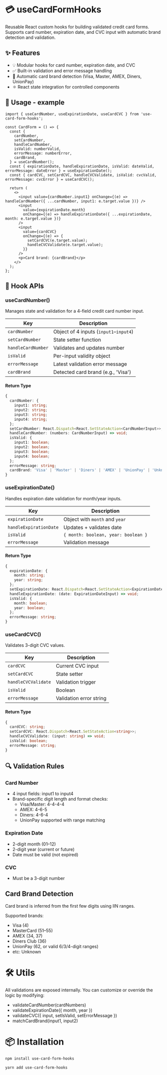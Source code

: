 # 💳 useCardFormHooks

Reusable React custom hooks for building validated credit card forms. Supports card number, expiration date, and CVC input with automatic brand detection and validation.

## ✨ Features

- 💡 Modular hooks for card number, expiration date, and CVC
- ✅ Built-in validation and error message handling
- 🧠 Automatic card brand detection (Visa, Master, AMEX, Diners, UnionPay)
- ⚛️ React state integration for controlled components

## 🚀 Usage - example

```tsx
import { useCardNumber, useExpirationDate, useCardCVC } from 'use-card-form-hooks';

const CardForm = () => {
  const {
    cardNumber,
    setCardNumber,
    handleCardNumber,
    isValid: numberValid,
    errorMessage: numberError,
    cardBrand,
  } = useCardNumber();
  const { expirationDate, handleExpirationDate, isValid: dateValid, errorMessage: dateError } = useExpirationDate();
  const { cardCVC, setCardCVC, handleCVCValidate, isValid: cvcValid, errorMessage: cvcError } = useCardCVC();

  return (
    <>
      <input value={cardNumber.input1} onChange={(e) => handleCardNumber({ ...cardNumber, input1: e.target.value })} />
      <input
        value={expirationDate.month}
        onChange={(e) => handleExpirationDate({ ...expirationDate, month: e.target.value })}
      />
      <input
        value={cardCVC}
        onChange={(e) => {
          setCardCVC(e.target.value);
          handleCVCValidate(e.target.value);
        }}
      />
      <p>Card brand: {cardBrand}</p>
    </>
  );
};
```

## 🧩 Hook APIs

### useCardNumber()

Manages state and validation for a 4-field credit card number input.

| Key                | Description                            |
| ------------------ | -------------------------------------- |
| `cardNumber`       | Object of 4 inputs (`input1`–`input4`) |
| `setCardNumber`    | State setter function                  |
| `handleCardNumber` | Validates and updates number           |
| `isValid`          | Per-input validity object              |
| `errorMessage`     | Latest validation error message        |
| `cardBrand`        | Detected card brand (e.g., 'Visa')     |

#### Return Type

```ts
{
  cardNumber: {
    input1: string;
    input2: string;
    input3: string;
    input4: string;
  };
  setCardNumber: React.Dispatch<React.SetStateAction<CardNumberInput>>;
  handleCardNumber: (numbers: CardNumberInput) => void;
  isValid: {
    input1: boolean;
    input2: boolean;
    input3: boolean;
    input4: boolean;
  };
  errorMessage: string;
  cardBrand: 'Visa' | 'Master' | 'Diners' | 'AMEX' | 'UnionPay' | 'Unknown';
}
```

### useExpirationDate()

Handles expiration date validation for month/year inputs.

| Key                    | Description                         |
| ---------------------- | ----------------------------------- |
| `expirationDate`       | Object with `month` and `year`      |
| `handleExpirationDate` | Updates + validates date            |
| `isValid`              | `{ month: boolean, year: boolean }` |
| `errorMessage`         | Validation message                  |

#### Return Type

```ts
{
  expirationDate: {
    month: string;
    year: string;
  };
  setExpirationDate: React.Dispatch<React.SetStateAction<ExpirationDateInput>>;
  handleExpirationDate: (date: ExpirationDateInput) => void;
  isValid: {
    month: boolean;
    year: boolean;
  };
  errorMessage: string;
}
```

### useCardCVC()

Validates 3-digit CVC values.

| Key                 | Description             |
| ------------------- | ----------------------- |
| `cardCVC`           | Current CVC input       |
| `setCardCVC`        | State setter            |
| `handleCVCValidate` | Validation trigger      |
| `isValid`           | Boolean                 |
| `errorMessage`      | Validation error string |

#### Return Type

```ts
{
  cardCVC: string;
  setCardCVC: React.Dispatch<React.SetStateAction<string>>;
  handleCVCValidate: (input: string) => void;
  isValid: boolean;
  errorMessage: string;
}
```

## 🔍 Validation Rules

### Card Number

- 4 input fields: input1 to input4
- Brand-specific digit length and format checks:
  - Visa/Master: 4-4-4-4
  - AMEX: 4-6-5
  - Diners: 4-6-4
  - UnionPay supported with range matching

### Expiration Date

- 2-digit month (01–12)
- 2-digit year (current or future)
- Date must be valid (not expired)

### CVC

- Must be a 3-digit number

## Card Brand Detection

Card brand is inferred from the first few digits using IIN ranges.

Supported brands:

- Visa (4)
- MasterCard (51–55)
- AMEX (34, 37)
- Diners Club (36)
- UnionPay (62, or valid 6/3/4-digit ranges)
- etc: Unknown

# 🛠 Utils

All validations are exposed internally. You can customize or override the logic by modifying:

- validateCardNumber(cardNumbers)
- validateExpirationDate({ month, year })
- validateCVC({ input, setIsValid, setErrorMessage })
- matchCardBrand(input1, input2)

# 📦 Installation

```bash
npm install use-card-form-hooks
```

```bash
yarn add use-card-form-hooks
```
